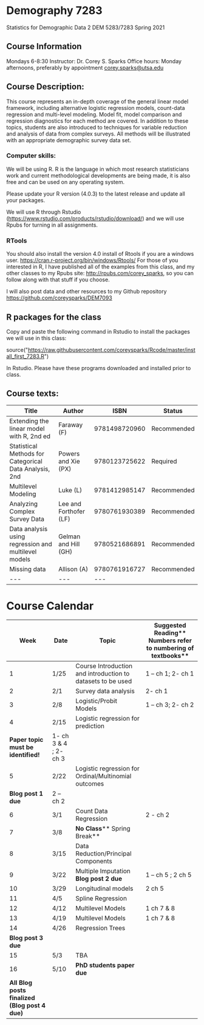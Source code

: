 # Demography 7283
Statistics for Demographic Data 2
DEM 5283/7283
Spring 2021

## Course Information
Mondays 6-8:30
Instructor: Dr. Corey S. Sparks
Office hours:  Monday afternoons, preferably by appointment
corey.sparks@utsa.edu

## Course Description:
This course represents an in-depth coverage of the general linear model framework, including alternative logistic regression models, count-data regression and multi-level modeling. Model fit, model comparison and regression diagnostics for each method are covered. In addition to these topics, students are also introduced to techniques for variable reduction and analysis of data from complex surveys.  All methods will be illustrated with an appropriate demographic survey data set.
  

### Computer skills:
We will be using R. R is the language in which most research statisticians work and current methodological developments are being made, it is also free and can be used on any operating system. 

Please update your R version (4.0.3) to the latest release and update all your packages.

We will use R through Rstudio (https://www.rstudio.com/products/rstudio/download/) and we will use Rpubs for turning in all assignments.

### RTools
You should also install the version 4.0 install of Rtools if you are a windows user.
https://cran.r-project.org/bin/windows/Rtools/
For those of you interested in R, I have published all of the examples from this class, and my other classes to my Rpubs site: http://rpubs.com/corey_sparks, so you can follow along with that stuff if you choose.

I will also post data and other resources to my Github repository https://github.com/coreysparks/DEM7093 

## R packages for the class
Copy and paste the following command in Rstudio to install the packages we will use in this class:

source("https://raw.githubusercontent.com/coreysparks/Rcode/master/install_first_7283.R")

In Rstudio. Please have these programs downloaded and installed prior to class.

## Course texts:
| **Title** | **Author** | **ISBN**| **Status** |
| --- | --- | --- | --- |
| Extending the linear model with R, 2nd ed | Faraway (F) | 9781498720960 | Recommended |
| Statistical Methods for Categorical Data Analysis, 2nd | Powers and Xie (PX) | 9780123725622 | Required |
| Multilevel Modeling | Luke (L) | 9781412985147 | Recommended |
| Analyzing Complex Survey Data | Lee and Forthofer (LF) | 9780761930389 | Recommended |
| Data analysis using regression and multilevel models | Gelman and Hill (GH) | 9780521686891 | Recommended |
| Missing data | Allison (A) | 9780761916727  | Recommended |
| --- | --- | --- |

# Course Calendar
| **Week** | **Date** | **Topic** | **Suggested Reading**** Numbers refer to numbering of textbooks** |
| --- | --- | --- | --- |
| 1 | 1/25 | Course Introduction and introduction to datasets to be used | 1 – ch 1; 2- ch 1 |
| 2 | 2/1 | Survey data analysis | 2- ch 1 |
| 3 | 2/8 | Logistic/Probit Models | 1 – ch 3; 2- ch 2 |
| 4 | 2/15 | Logistic regression for prediction
**Paper topic must be identified!** | 1- ch 3 &amp; 4 ; 2- ch 3 |
| 5 | 2/22 | Logistic regression for Ordinal/Multinomial outcomes
**Blog post 1 due** | 2 – ch 2 |
| 6 | 3/1 | Count Data Regression | 2 - ch 2 |
| 7 | 3/8 | **No Class**** Spring Break** |  |
| 8 | 3/15 | Data Reduction/Principal Components | |
| 9 | 3/22 | Multiple Imputation **Blog post 2 due** | 1 – ch 5 ; 2 ch 5 |
| 10 | 3/29 | Longitudinal models | 2 ch 5 |
| 11 | 4/5 | Spline Regression |  |
| 12 | 4/12 | Multilevel Models | 1 ch 7 &amp; 8 |
| 13 | 4/19 | Multilevel Models | 1 ch 7 &amp; 8 |
| 14 | 4/26 | Regression Trees
**Blog post 3 due** |  |
| 15 | 5/3 | TBA |  |
| 16 | 5/10 | **PhD students paper due** 
**All Blog posts finalized (Blog post 4 due)** |  |
